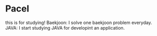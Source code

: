 # Pacel
this is for studying!
Baekjoon: I solve one baekjoon problem everyday.
JAVA: I start studying JAVA for developint an application.

